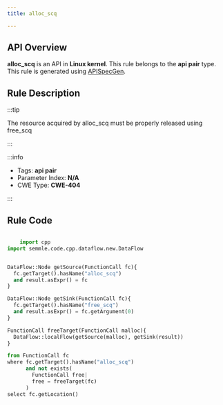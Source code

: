 ```yaml
---
title: alloc_scq

---
```



## API Overview
**alloc_scq** is an API in **Linux kernel**. This rule belongs to the **api pair** type. This rule is generated using [APISpecGen](../../tools/APISpecGen).
## Rule Description

:::tip

The resource acquired by alloc_scq must be properly released using free_scq

:::

:::info

- Tags: **api pair**
- Parameter Index: **N/A**
- CWE Type: **CWE-404**

:::

## Rule Code
```python

    import cpp
import semmle.code.cpp.dataflow.new.DataFlow


DataFlow::Node getSource(FunctionCall fc){
  fc.getTarget().hasName("alloc_scq")
  and result.asExpr() = fc
}

DataFlow::Node getSink(FunctionCall fc){
  fc.getTarget().hasName("free_scq")
  and result.asExpr() = fc.getArgument(0)
}

FunctionCall freeTarget(FunctionCall malloc){
  DataFlow::localFlow(getSource(malloc), getSink(result))
}

from FunctionCall fc
where fc.getTarget().hasName("alloc_scq")
      and not exists(
        FunctionCall free| 
        free = freeTarget(fc)
      )
select fc.getLocation()

    
```